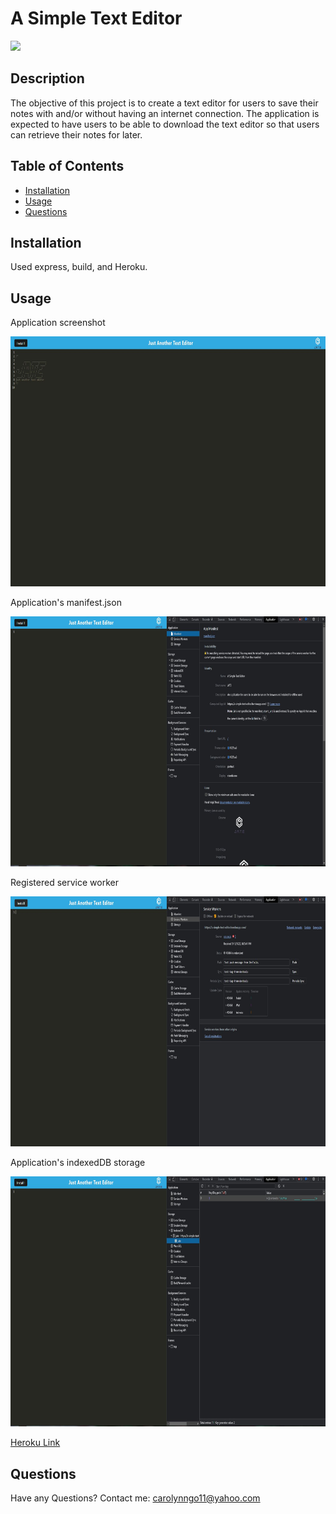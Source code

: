 # A Simple Text Editor

![](https://img.shields.io/badge/License-MIT-blue)

## Description
The objective of this project is to create a text editor for users to save their notes with and/or without having an internet connection. The application is expected to have users to be able to download the text editor so that users can retrieve their notes for later.

## Table of Contents
      
- [Installation](#installation)
- [Usage](#usage)
- [Questions](#questions)
      
## Installation
Used express, build, and Heroku.

## Usage
Application screenshot

<img src="Assets/a-simple-text-editor-screenshot-1.JPG" width="700" height="400"/>

Application's manifest.json

<img src="Assets/a-simple-text-editor-screenshot-2.JPG" width="700" height="400"/>

Registered service worker

<img src="Assets/a-simple-text-editor-screenshot-3.JPG" width="700" height="400"/>

Application's indexedDB storage

<img src="Assets/a-simple-text-editor-screenshot-4.JPG" width="700" height="400"/>

[Heroku Link](https://a-simple-text-editor.herokuapp.com/)

## Questions
Have any Questions? Contact me: [carolynngo11@yahoo.com](mailto:carolynngo11@yahoo.com)